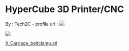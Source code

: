 HyperCube 3D Printer/CNC
========================

By : Tech2C - profile url : [![](https://cdn.thingiverse.com/renders/3d/05/ff/5c/87/7f5a32e8498fd07e776a6348992c5333_thumb_medium.jpg)](https://www.thingiverse.com/Tech2C)  
  
[![](https://cdn.thingiverse.com/renders/4f/a8/bb/c5/70/1f9c79e4170cf2ba7f5f176715130c2f_thumb_medium.jpg)](https://cdn.thingiverse.com/renders/4f/a8/bb/c5/70/1f9c79e4170cf2ba7f5f176715130c2f_thumb_medium.jpg)

[X\_Carriage\_beltclamp.stl](https://www.thingiverse.com/thing:1752766)